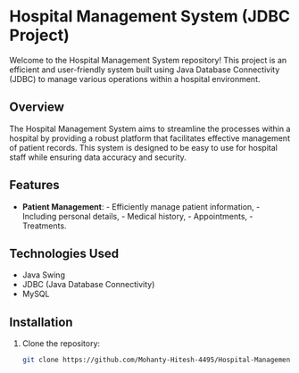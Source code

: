 # Hospital Management System (JDBC Project)

Welcome to the Hospital Management System repository! This project is an efficient and user-friendly system built using Java Database Connectivity (JDBC) to manage various operations within a hospital environment.

## Overview
The Hospital Management System aims to streamline the processes within a hospital by providing a robust platform that facilitates effective management of patient records. This system is designed to be easy to use for hospital staff while ensuring data accuracy and security.

## Features
- **Patient Management**: - Efficiently manage patient information,
                          - Including personal details,
                          - Medical history,
                          - Appointments,
                          - Treatments.

## Technologies Used
- Java Swing
- JDBC (Java Database Connectivity)
- MySQL

## Installation
1. Clone the repository:
   ```bash
   git clone https://github.com/Mohanty-Hitesh-4495/Hospital-Management-System.git
